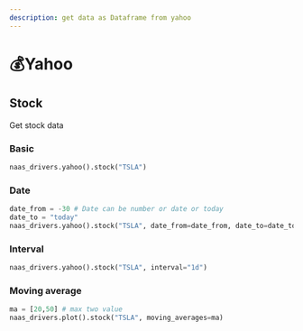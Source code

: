 ```yaml
---
description: get data as Dataframe from yahoo
---
```


# 💰Yahoo

## Stock

Get stock data

### Basic

```python
naas_drivers.yahoo().stock("TSLA")
```

### Date

```python
date_from = -30 # Date can be number or date or today
date_to = "today"
naas_drivers.yahoo().stock("TSLA", date_from=date_from, date_to=date_to)
```

### Interval

```python
naas_drivers.yahoo().stock("TSLA", interval="1d")
```

### Moving average

```python
ma = [20,50] # max two value
naas_drivers.plot().stock("TSLA", moving_averages=ma)
```

